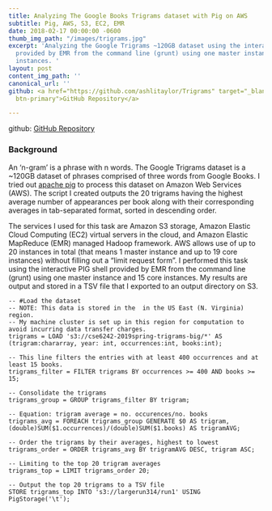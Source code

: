 ```yaml
---
title: Analyzing The Google Books Trigrams dataset with Pig on AWS
subtitle: Pig, AWS, S3, EC2, EMR
date: 2018-02-17 00:00:00 -0600
thumb_img_path: "/images/trigrams.jpg"
excerpt: 'Analyzing the Google Trigrams ~120GB dataset using the interactive PIG shell
  provided by EMR from the command line (grunt) using one master instance and 15 core
  instances. '
layout: post
content_img_path: ''
canonical_url: ''
github: <a href="https://github.com/ashlitaylor/Trigrams" target="_blank" class="btn
  btn-primary">GitHub Repository</a>

---
```

github: <a href="https://github.com/ashlitaylor/Trigrams" target="_blank" class="btn  btn-primary">GitHub Repository</a>

### Background

An ‘n-gram’ is a phrase with n words. The Google Trigrams dataset is a \~120GB dataset of phrases comprised of three words from Google Books. I tried out [apache pig](http://pig.apache.org/) to process this dataset on Amazon Web Services (AWS). The script I created outputs the 20 trigrams having the highest average number of appearances per book along with their corresponding averages in tab-separated format, sorted in descending order.

The services I used for this task are Amazon S3 storage, Amazon Elastic Cloud Computing (EC2) virtual servers in the cloud, and Amazon Elastic MapReduce (EMR) managed Hadoop framework. AWS allows use of up to 20 instances in total (that means 1 master instance and up to 19 core instances) without filling out a “limit request form”. I performed this task using the interactive PIG shell provided by EMR from the command line (grunt) using one master instance and 15 core instances. My results are output and stored in a TSV file that I exported to an output directory on S3. 

```
-- #Load the dataset 
-- NOTE: This data is stored in the  in the US East (N. Virginia) region. 
-- My machine cluster is set up in this region for computation to avoid incurring data transfer charges. 
trigrams = LOAD 's3://cse6242-2019spring-trigrams-big/*' AS (trigram:chararray, year: int, occurrences:int, books:int);

-- This line filters the entries with at least 400 occurrences and at least 15 books.
trigrams_filter = FILTER trigrams BY occurrences >= 400 AND books >= 15;

-- Consolidate the trigrams
trigrams_group = GROUP trigrams_filter BY trigram;

-- Equation: trigram average = no. occurences/no. books
trigrams_avg = FOREACH trigrams_group GENERATE $0 AS trigram, (double)SUM($1.occurrences)/(double)SUM($1.books) AS trigramAVG;

-- Order the trigrams by their averages, highest to lowest
trigrams_order = ORDER trigrams_avg BY trigramAVG DESC, trigram ASC;

-- Limiting to the top 20 trigram averages
trigrams_top = LIMIT trigrams_order 20;

-- Output the top 20 trigrams to a TSV file
STORE trigrams_top INTO 's3://largerun314/run1' USING PigStorage('\t');
```